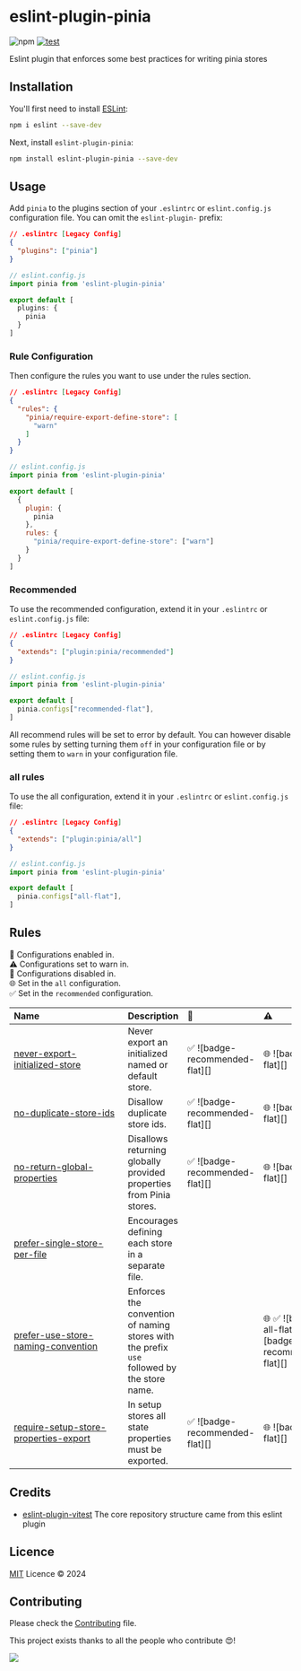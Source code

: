 # eslint-plugin-pinia

![npm](https://img.shields.io/npm/v/eslint-plugin-pinia)
[![test](https://github.com/lisilinhart/eslint-plugin-pinia/actions/workflows/test.yml/badge.svg?branch=main)](https://github.com/lisilinhart/eslint-plugin-pinia/actions/workflows/test.yml)

Eslint plugin that enforces some best practices for writing pinia stores

## Installation

You'll first need to install [ESLint](https://eslint.org/):

```sh
npm i eslint --save-dev
```

Next, install `eslint-plugin-pinia`:

```sh
npm install eslint-plugin-pinia --save-dev
```

## Usage

Add `pinia` to the plugins section of your `.eslintrc` or `eslint.config.js` configuration file. You can omit the `eslint-plugin-` prefix:

```json
// .eslintrc [Legacy Config]
{
  "plugins": ["pinia"]
}
```

```js
// eslint.config.js
import pinia from 'eslint-plugin-pinia'

export default [
  plugins: {
    pinia
  }
]
```

### Rule Configuration

Then configure the rules you want to use under the rules section.

```json
// .eslintrc [Legacy Config]
{
  "rules": {
    "pinia/require-export-define-store": [
      "warn"
    ]
  }
}
```

```js
// eslint.config.js
import pinia from 'eslint-plugin-pinia'

export default [
  {
    plugin: {
      pinia
    },
    rules: {
      "pinia/require-export-define-store": ["warn"]
    }
  }
]
```

### Recommended

To use the recommended configuration, extend it in your `.eslintrc` or `eslint.config.js` file:

```json
// .eslintrc [Legacy Config]
{
  "extends": ["plugin:pinia/recommended"]
}
```

```js
// eslint.config.js
import pinia from 'eslint-plugin-pinia'

export default [
  pinia.configs["recommended-flat"],
]
```

All recommend rules will be set to error by default. You can however disable some rules by setting turning them `off` in your configuration file or by setting them to `warn` in your configuration file.

### all rules

To use the all configuration, extend it in your `.eslintrc` or `eslint.config.js` file:

```json
// .eslintrc [Legacy Config]
{
  "extends": ["plugin:pinia/all"]
}
```

```js
// eslint.config.js
import pinia from 'eslint-plugin-pinia'

export default [
  pinia.configs["all-flat"],
]
```

## Rules

<!-- begin auto-generated rules list -->

💼 Configurations enabled in.\
⚠️ Configurations set to warn in.\
🚫 Configurations disabled in.\
🌐 Set in the `all` configuration.\
✅ Set in the `recommended` configuration.

| Name                                                                                         | Description                                                                                | 💼                            | ⚠️                                                   | 🚫                     |
| :------------------------------------------------------------------------------------------- | :----------------------------------------------------------------------------------------- | :---------------------------- | :--------------------------------------------------- | :--------------------- |
| [never-export-initialized-store](docs/rules/never-export-initialized-store.md)               | Never export an initialized named or default store.                                        | ✅ ![badge-recommended-flat][] | 🌐 ![badge-all-flat][]                               |                        |
| [no-duplicate-store-ids](docs/rules/no-duplicate-store-ids.md)                               | Disallow duplicate store ids.                                                              | ✅ ![badge-recommended-flat][] | 🌐 ![badge-all-flat][]                               |                        |
| [no-return-global-properties](docs/rules/no-return-global-properties.md)                     | Disallows returning globally provided properties from Pinia stores.                        | ✅ ![badge-recommended-flat][] | 🌐 ![badge-all-flat][]                               |                        |
| [prefer-single-store-per-file](docs/rules/prefer-single-store-per-file.md)                   | Encourages defining each store in a separate file.                                         |                               |                                                      | 🌐 ![badge-all-flat][] |
| [prefer-use-store-naming-convention](docs/rules/prefer-use-store-naming-convention.md)       | Enforces the convention of naming stores with the prefix `use` followed by the store name. |                               | 🌐 ✅ ![badge-all-flat][] ![badge-recommended-flat][] |                        |
| [require-setup-store-properties-export](docs/rules/require-setup-store-properties-export.md) | In setup stores all state properties must be exported.                                     | ✅ ![badge-recommended-flat][] | 🌐 ![badge-all-flat][]                               |                        |

<!-- end auto-generated rules list -->

## Credits

- [eslint-plugin-vitest](https://github.com/veritem/eslint-plugin-vitest) The core repository structure came from this eslint plugin

## Licence

[MIT](https://github.com/lisilinhart/eslint-plugin-pinia/blob/main/LICENSE) Licence &copy; 2024

## Contributing

Please check the [Contributing](https://github.com/lisilinhart/eslint-plugin-pinia/blob/main/.github/CONTRIBUTING.md) file.

This project exists thanks to all the people who contribute 😍!

<a href="https://github.com/lisilinhart/eslint-plugin-pinia/graphs/contributors">
  <img src="https://contrib.rocks/image?repo=lisilinhart/eslint-plugin-pinia" />
</a>
